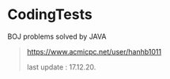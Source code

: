 # CodingTests

BOJ problems solved by JAVA


> https://www.acmicpc.net/user/hanhb1011
>
> last update : 17.12.20.